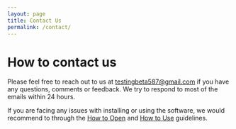 ```yaml
---
layout: page
title: Contact Us
permalink: /contact/
---
```


# How to contact us

Please feel free to reach out to us at testingbeta587@gmail.com if you have any questions, comments or feedback. We try to respond to most of the emails within 24 hours.

If you are facing any issues with installing or using the software, we would recommend to through the [How to Open](../download/#how-to-open) and [How to Use](../tutorial) guidelines.